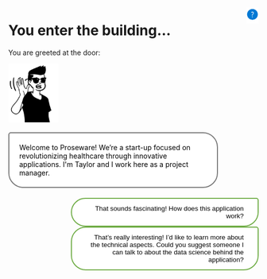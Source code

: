 <style>

.button  {
  border: none;
  color: black;
  width: 75%;
  padding: 12px 28px;
  background-color: white;
  border: 2px solid #70AD47;
  border-radius:30px 5px 30px 30px ;
  transition-duration: 0.4s;
  text-align: right;
  float: right;
}
.button:hover  {
  background-color: #70AD47;
  color: white; 
  border: 2px solid #70AD47;
}
.selected  {
  border: none;
  color: black;
  width: 75%;
  padding: 12px 28px;
  background-color: white;
  border: 2px solid #70AD47;
  border-radius:30px 5px 30px 30px ;
  text-align: right;
  float: right;
}
.panel {
  background-color: white;
  border: 2px solid #787878;
  color: black;
  border-radius: 5px 30px 30px 30px;
  padding: 20px 20px;
  width: 75%;
  float: left;
  margin-top: 20px;
  margin-bottom: 20px;
  text-align: left;
}
.response  {
  border: none;
  color: black;
  float: right;
  padding: 12px 28px;
  background-color: white;
  border-radius:30px 5px 30px 30px ;
  border: 2px solid #70AD47;
  transition-duration: 0.4s;
}
.response:hover  {
  background-color: #70AD47;
  color: white; 
  border: 2px solid #70AD47;
}
</style>

<script>
function showContent(id) {
  // Hide all hidden content
  var elements = document.getElementsByClassName('hidden-content');
  for (var i = 0; i < elements.length; i++) {
    elements[i].style.display = 'none';
  }

  // Show the selected hidden content
  var selectedElement = document.getElementById(id);
  if (selectedElement) {
    selectedElement.style.display = 'block';
  }

  // Remove unselected buttons
  var buttons = Array.from(document.getElementsByClassName('button'));
  buttons.forEach(function(button) {
    if (button.id !== id) {
      button.remove();
    }
  });
}
</script>

<img style="float: right; width:5%; display:box; clear: right; margin-top: 10px;" src="./media/help.png">

# You enter the building...

You are greeted at the door:

<img src="./media/welcome-project-manager.svg" alt="Hotel" style="width:20%; float:left"> 

<div class="panel">Welcome to Proseware! We’re a start-up focused on revolutionizing healthcare through innovative applications. I'm Taylor and I work here as a project manager.</div>

<button class="button" onclick="showContent('id01')">That sounds fascinating! How does this application work?</button>

<button class="button" onclick="showContent('id02')">That’s really interesting! I’d like to learn more about the technical aspects. Could you suggest someone I can talk to about the data science behind the application?</button>

<div id="id01" class="hidden-content" style="display: none;">
  <div class="selected">That sounds fascinating! How does this application work?</div>
  <div class="panel">Great question! Our application utilizes machine learning algorithms to analyze various medical parameters, such as BMI and age, to predict the likelihood of a patient having diabetes. Medical professionals can enter a patient’s information into the app and use the prediction to decide on further actions.</div>
  <button class="response" onclick="showContent('id03')">That’s really interesting! I’d like to learn more about the technical aspects. Could you suggest someone I can talk to about the data science behind the application?</button>
</div>

<div id="id02" class="hidden-content" style="display: none;">
  <div class="selected">That’s really interesting! I’d like to learn more about the technical aspects. Could you suggest someone I can talk to about the data science behind the application?</div>
  <div class="panel">Certainly! Feel free to explore our office and chat with our team members. Once you’ve gathered the information you need, come back to me and let’s discuss the best solution for this project.
  </div>
  <button class="response" onclick="window.location.href='./hc-office';">Thank you for the information. I'm excited to explore the office and speak with the team.</button>
</div>

<div id="id03" class="hidden-content" style="display: none;">
  <div class="selected">That sounds fascinating! How does this application work?</div>
  <div class="panel">Great question! Our application utilizes machine learning algorithms to analyze various medical parameters, such as BMI and age, to predict the likelihood of a patient having diabetes. Medical professionals can enter a patient’s information into the app and use the prediction to decide on further actions.</div>
  <div class="selected">That’s really interesting! Could you suggest someone I can talk to about the data science behind the application?</div>
  <div class="panel">Certainly! Feel free to explore our office and chat with our team members. Once you’ve gathered the information you need, come back to me and let’s discuss the best solution for this project.</div>
  <button class="response" onclick="window.location.href='./hc-office';">Thank you for the information. I'm excited to explore the office and speak with the team.</button>
</div>

